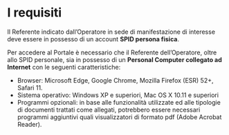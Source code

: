 # I requisiti

Il Referente indicato dall’Operatore in sede di manifestazione di interesse deve essere in possesso di un account **SPID persona fisica**.&#x20;

Per accedere al Portale è necessario che il Referente dell’Operatore, oltre allo SPID personale, sia in possesso di un **Personal Computer collegato ad Internet** con le seguenti caratteristiche:&#x20;

* Browser: Microsoft Edge, Google Chrome, Mozilla Firefox (ESR) 52+, Safari 11.&#x20;
* Sistema operativo: Windows XP e superiori, Mac OS X 10.11 e superiori&#x20;
* Programmi opzionali: in base alle funzionalità utilizzate ed alle tipologie di documenti trattati come allegati, potrebbero essere necessari programmi aggiuntivi quali visualizzatori di formato pdf (Adobe Acrobat Reader).
